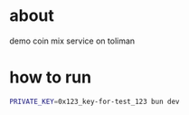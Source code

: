 # about

demo coin mix service on toliman

# how to run

```sh
PRIVATE_KEY=0x123_key-for-test_123 bun dev
```
